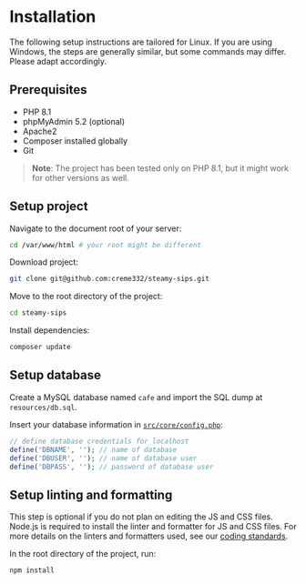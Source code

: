 # Installation

The following setup instructions are tailored for Linux. If you are using Windows, the steps are generally similar, but
some commands may differ. Please adapt accordingly.

## Prerequisites

- PHP 8.1
- phpMyAdmin 5.2  (optional)
- Apache2
- Composer installed globally
- Git

> **Note**: The project has been tested only on PHP 8.1, but it might work for other versions as well.

## Setup project

Navigate to the document root of your server:

```bash
cd /var/www/html # your root might be different
```

Download project:

```bash
git clone git@github.com:creme332/steamy-sips.git
```

Move to the root directory of the project:

```bash
cd steamy-sips
```

Install dependencies:

```bash
composer update
```

## Setup database

Create a MySQL database named `cafe` and import the SQL dump at `resources/db.sql`.

Insert your database information in [`src/core/config.php`](../src/core/config.php):

```php
// define database credentials for localhost
define('DBNAME', ''); // name of database
define('DBUSER', ''); // name of database user
define('DBPASS', ''); // password of database user
```

## Setup linting and formatting

This step is optional if you do not plan on editing the JS and CSS files. Node.js is required to install the linter and
formatter for JS and CSS files. For more details on the linters and formatters used, see
our [coding standards](CODING_STANDARDS.md).

In the root directory of the project, run:

```bash
npm install
```
